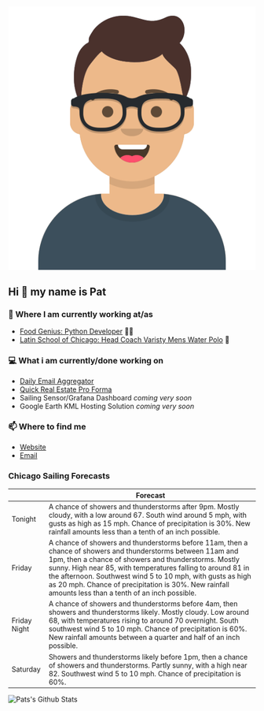 [![Social banner for p-j-falconer](https://raw.githubusercontent.com/P-J-FALCONER/P-J-FALCONER/master/assets/avataaars.svg)](https://patfalconer.com/)
## Hi :wave: my name is Pat

### 💼 Where I am currently working at/as
- [Food Genius: Python Developer](https://getfoodgenius.com/) 🍔🐍
- [Latin School of Chicago: Head Coach Varisty Mens Water Polo](https://www.latinschool.org/) 🤽


### 💻 What i am currently/done working on
 - [Daily Email Aggregator](https://github.com/P-J-FALCONER/dott_daily_mail)
 - [Quick Real Estate Pro Forma](https://github.com/P-J-FALCONER/henry)
 - Sailing Sensor/Grafana Dashboard *coming very soon*
 - Google Earth KML Hosting Solution *coming very soon*

### 📫 Where to find me
 - [Website](https://patfalconer.com/)
 - [Email](mailto:patrick.j.falconer@gmail.com)


### Chicago Sailing Forecasts
|   | Forecast  |
|---|---|
| Tonight | A chance of showers and thunderstorms after 9pm. Mostly cloudy, with a low around 67. South wind around 5 mph, with gusts as high as 15 mph. Chance of precipitation is 30%. New rainfall amounts less than a tenth of an inch possible. |
| Friday | A chance of showers and thunderstorms before 11am, then a chance of showers and thunderstorms between 11am and 1pm, then a chance of showers and thunderstorms. Mostly sunny. High near 85, with temperatures falling to around 81 in the afternoon. Southwest wind 5 to 10 mph, with gusts as high as 20 mph. Chance of precipitation is 30%. New rainfall amounts less than a tenth of an inch possible. |
| Friday Night | A chance of showers and thunderstorms before 4am, then showers and thunderstorms likely. Mostly cloudy. Low around 68, with temperatures rising to around 70 overnight. South southwest wind 5 to 10 mph. Chance of precipitation is 60%. New rainfall amounts between a quarter and half of an inch possible. |
| Saturday | Showers and thunderstorms likely before 1pm, then a chance of showers and thunderstorms. Partly sunny, with a high near 82. Southwest wind 5 to 10 mph. Chance of precipitation is 60%. |

![Pats's Github Stats](https://github-readme-stats.vercel.app/api?username=p-j-falconer&show_icons=true&theme=radical)
